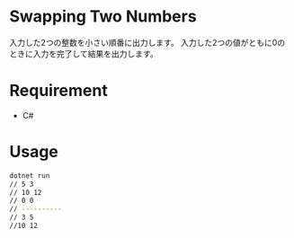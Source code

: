 # Swapping Two Numbers
入力した2つの整数を小さい順番に出力します。
入力した2つの値がともに0のときに入力を完了して結果を出力します。

# Requirement
* C#

# Usage
```bash
dotnet run
// 5 3
// 10 12
// 0 0
// ----------
// 3 5
//10 12
```